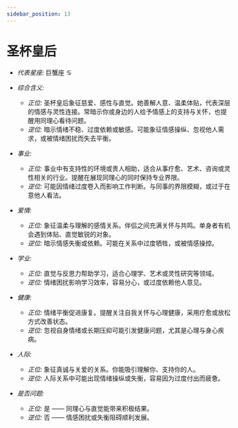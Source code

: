 ```yaml
---
sidebar_position: 13
---
```


# 圣杯皇后

- *代表星座:* 巨蟹座 ♋️
- *综合含义:* 
  - *正位:* 圣杯皇后象征慈爱、感性与直觉。她善解人意、温柔体贴，代表深层的情感与灵性连接。常暗示你或身边的人给予情感上的支持与关怀，也提醒用同理心看待问题。
  - *逆位:* 暗示情绪不稳、过度依赖或敏感。可能象征情感操纵、忽视他人需求，或被情绪困扰而失去平衡。
    
- *事业:* 
  - *正位:* 事业中有支持性的环境或贵人相助，适合从事疗愈、艺术、咨询或灵性相关的行业。提醒在展现同理心的同时保持专业界限。
  - *逆位:* 可能因情绪过度卷入而影响工作判断。与同事的界限模糊，或过于在意他人看法。
    
- *爱情:* 
  - *正位:* 象征温柔与理解的感情关系。伴侣之间充满关怀与共鸣。单身者有机会遇到体贴、直觉敏锐的对象。
  - *逆位:* 暗示情感失衡或依赖。可能在关系中过度牺牲，或被情感操控。
    
- *学业:* 
  - *正位:* 直觉与反思力帮助学习，适合心理学、艺术或灵性研究等领域。
  - *逆位:* 情绪困扰影响学习效率，容易分心，或过度依赖他人意见。
    
- *健康:* 
  - *正位:* 情绪平衡促进康复。提醒关注自我关怀与心理健康，采用疗愈或放松方式改善状态。
  - *逆位:* 忽视自身情绪或长期压抑可能引发健康问题，尤其是心理与身心疾病。
    
- *人际:* 
  - *正位:* 象征真诚与关爱的关系。你能吸引理解你、支持你的人。
  - *逆位:* 人际关系中可能出现情绪操纵或失衡，容易因为过度付出而疲惫。

    
- *是否问题:* 
  - *正位:* 是 —— 同理心与直觉能带来积极结果。
  - *逆位:* 否 —— 情感困扰或失衡阻碍顺利发展。
